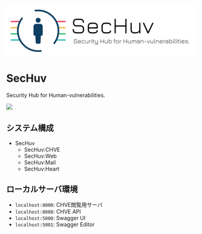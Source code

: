 <img src="./resource/banner.png" alt="SecHuv-logo" style="width: 650px" />

# SecHuv
Security Hub for Human-vulnerabilities.

[![](http://img.shields.io/badge/license-MIT-blue.svg)](./LICENSE)

## システム構成
- SecHuv
    - SecHuv:CHVE
    - SecHuv:Web
    - SecHuv:Mail
    - SecHuv:Heart

## ローカルサーバ環境
- `localhost:8000`: CHVE閲覧用サーバ
- `localhost:8080`: CHVE API
- `localhost:5000`: Swagger UI
- `localhost:5001`: Swagger Editor